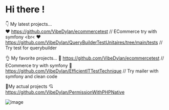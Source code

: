 # Hi there ! 
👇 My latest projects... <br>
❤️ https://github.com/VibeDylan/ecommercetest // ECommerce try with symfony <br<
❤️ https://github.com/VibeDylan/QueryBuilderTestUnitaires/tree/main/tests // Try test for querybuilder <br>

👌 My favorite projects...
💞 https://github.com/VibeDylan/ecommercetest // ECommerce try with symfony 
💞 https://github.com/VibeDylan/EfficientITTestTechnique // Try mailer with symfony and clean code

🤞My actual projects
💘 https://github.com/VibeDylan/PermissionWithPHPNative

![image](https://user-images.githubusercontent.com/68974040/148617723-23574af7-809b-4b26-88cf-b712bc486466.png)

